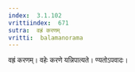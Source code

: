 ```yaml
---
index:  3.1.102
vrittiindex:  671
sutra:  वह्रं करणम्
vritti:  balamanorama 
---
```


वह्रं करणम्। वहेः करणे यन्निपात्यते। ण्यतोऽपवादः। 

